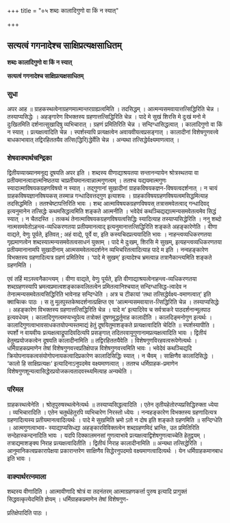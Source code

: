 +++
title = "०५ शब्दः कालादिगुणो वा किं न स्यात्"

+++


## सत्यत्वं गगनादेश्च साक्षिप्रत्यक्षसाधितम्

**शब्दः कालादिगुणो वा किं न स्यात्**

**सत्यत्वं गगनादेश्च साक्षिप्रत्यक्षसाधितम्**

### **सुधा**

अपर आह ॥ ग्राहकस्थत्वेनाग्रहणमात्मान्तरग्राह्यत्वमिति । तदसिद्धम् । आत्मन्यसमवायात्तत्सिद्धिरिति चेन्न । तस्याप्यसिद्धेः । अहङ्गारेण विभक्तस्य ग्रहणात्तत्सिद्धिरिति चेन्न । पादे मे सुखं शिरसि मे दुःखं मनो मे दुःखितमिति दर्शनात्सुखादिषु व्यभिचारात् । ग्रहणं प्रमितिरिति चेन्न । सन्दिग्धासिद्धत्वात् । कालादिगुणो वा किं न स्यात् । प्रत्यक्षत्वादिति चेन्न । स्पर्शस्यापि प्रत्यक्षत्वेन अवायवीयत्वप्रसङ्गात् । कालादीनां विशेषगुणवत्त्वे बाधकाभावात् तद्विरहिततयैव तत्सि(द्धिरि)द्धेर्वेति चेन्न । अन्यथा तत्सिद्धेर्वक्ष्यमाणत्वात् ।

### **शेषवाक्यार्थचन्द्रिका**

द्वितीयव्याख्यानमनूद्य दूषयति अपर इति । शब्दस्य वीणाद्याश्रयतया सन्तानन्यायेन श्रोत्रस्थतया वा प्रतीयमानत्वादात्मनिष्ठतया चाप्रतीयमानत्वान्नात्मगुणत्वम् । ततश्च यद्ययमात्मगुणः स्यादात्माविषयकग्रहणविषयो न स्यात् । तद्गुणानां सुखादीनां ग्राहकविषयकज्ञन-विषयत्वदर्शनात् । न चायं ग्राहकविषयज्ञानविषयकस् तस्मान्न गन्धादिवत्तद्गुण इत्याशयः । ग्राहकाविषयग्रहणविषयत्वमसिद्धमित्याह तदसिद्धमिति । ततश्चेष्टापत्तिरिति भावः । शब्द आत्माविषयकग्रहणविषयस् तत्रासमवेतत्वाद् गन्धादिवद् इत्यनुमानेन तत्सिद्धेः कथमसिद्धत्वमिति शङ्कते आत्मनीति । भवेदेवं कथञ्चिद्यद्यात्मन्यसमवेतत्वमेव सिद्धं स्यात् । न चैतदस्ति । तत्कथं तेनात्माविषयकग्रहणविषयत्वसिद्धिः स्यादित्याह तस्याप्यसिद्धेरिति । ननु शब्दो नात्मसमवेतोऽहन्त्व-व्यधिकरणतया प्रतीयमानत्वाद् इत्यनुमानात्तत्सिद्धिरिति शङ्कते अहङ्कारेणेति । वीणा वाद्यते, वेणुः पूर्यते, इतिवत् ; अहं वाद्ये, पूर्ये वा, इति कस्यचिदप्रत्ययादिति भावः । नाहन्त्वव्यधिकरणतया गृह्यमाणत्वेन शब्दस्यात्मन्यसमवेतत्वसाधनं युक्तम् । पादे मे दुःखम्, शिरसि मे सुखम्, इत्यहन्त्वव्यधिकरणतया प्रतीयमानानामपि सुखादीनाम् आत्मसमवेतत्वदर्शनेन व्यभिचरितत्वादित्याह पादे म इति । नन्वहङ्कारेण विभक्तस्य ग्रहणादित्यत्र ग्रहणं प्रमितिरेव । ‘पादे मे सुखम्’ इत्यादेश्च भ्रमत्वान्न तत्रानैकान्त्यमिति शङ्कते ग्रहणमिति ।

एवं तर्हि माऽस्त्वनैकान्त्यम् । वीणा वाद्यते, वेणुः पूर्यते, इति वीणाद्याश्रयत्वेनाहन्त्व-व्यधिकरणतया शब्दग्रहणस्यापि भ्रमत्वप्रमात्वशङ्काकवलितत्वेन प्रमितत्वानिश्चयात् सन्दिग्धासिद्ध-त्वादेव न तेनात्मन्यसमवेतत्वसिद्धिरिति भावेनाह सन्दिग्धेति । अत्र च टीकायां ‘तथा तत्सिद्धेर्वक्ष्य-वमाणत्वात्’ इति क्वाचित्कः पाठः । स तु मूलपुस्तकेष्वदर्शनात्प्रक्षिप्त एव ‘आत्मन्यसमवायात्त-त्सिद्धिरिति चेन्न । तस्याप्यसिद्धेः । अहङ्कारेण विभक्तस्य ग्रहणात्तत्सिद्धिरिति चेन्न । पादे म’ इत्यादिरेव च सर्वत्राकरे पाठदर्शनान्मूलपाठ इत्यवधेयम् । कालादिगुणत्वमप्यभ्युपेत्य तत्रोक्तं दूषणमुद्धर्तुमाह कालादीति । कालदिङ्मनोगुण इत्यर्थः । कालादिगुणत्वाभावसाधकतयोपन्यस्तमाद्यं हेतुं दूषयितुमाशङ्कते प्रत्यक्षत्वादिति चेदिति ॥ स्पर्शस्यापीति । स्पर्शो न वायवीयः प्रत्यक्षत्वाद्रूपादिवदित्यपि प्रसङ्गात् तदितरवायुगुणानामप्रत्यक्षत्वादिति भावः । द्वितीयं हेतुमप्रयोजकत्वेन दूषयति कालादीनामिति ॥ तद्विरहिततयैवेति । विशेषगुणविरहवत्वरूपेणेत्यर्थः । धर्मिग्राहकप्रमाणेन तेषां विशेषगुणवत्त्वप्रतिक्षेपान्न विशेषगुणवत्त्वमिति भावः । भवेदेवं कथञ्चिद्यदि क्रियोपनायकत्वसंयोगोपनायकत्वादिप्रकारेण कालादिसिद्धिः स्यात् । न चैवम् । साक्षिणैव कालादिसिद्धेः । ‘कालो हि साक्षिप्रत्यक्षः’ इत्यादिनाऽनुपदमेव वक्ष्यमाणत्वात् । ततश्च धर्मिग्राहक-प्रमाणेन विशेषगुणशून्यत्वासिद्धेरप्रयोजकत्वतादवस्थ्यमित्याह अन्यथेति ।

### **परिमल**

ग्राहकस्थत्वेनेति । श्रोतृपुरुषस्थत्वेनेत्यर्थः ॥ तस्याप्यसिद्धत्वादिति । एतेन तृतीयहेतोरप्यप्रसिद्धिरुक्ता ध्येया । व्यभिचारादिति । एतेन चतुर्थहेतुरपि व्यभिचारेण निरस्तो ध्येयः । नन्वहङ्कारेण विभक्तस्य ग्रहणादित्यत्र ग्रहणादित्यस्य प्रतीयमानत्वादित्यर्थः । पादे मे सुखमिति भ्रमो ऽतो न दोष इति शङ्कते ग्रहणमिति ॥ सन्दिग्धेति । आत्मगुणत्वाभाव- स्याद्याप्यसिध्द्या अहङ्कारविविक्तत्वेन शब्दग्रहणमिदं भ्रान्तिः, उत प्रमितिरिति सन्देहास्कन्दनादिति भावः । यदपि दिक्कालमनसां गुणत्वाभावे प्रत्यक्षत्वाद्विशेषगुणत्वाच्चेति हेतुद्वयम् । तत्राद्यमाशङ्क्य निराह प्रत्यक्षत्वादितीति । द्वितीयं निराह कालादीनामिति ॥ अन्यथा तत्सिद्धेरिति । आनुमानिकत्वप्रकारापेक्षया प्रकारान्तरेण साक्षिणैव सिद्धेरनुपदमग्रे वक्ष्यमाणत्वादित्यर्थः । येन धर्मिग्राहकमानबाध इति भावः ।

### **वाक्यार्थरत्नमाला**

शब्दस्य वीणादिति । आत्मावीणादि श्रोत्रं वा तदनंतरम् आत्माग्रहणकर्त्ता पुरुष इत्यादि प्रागुक्तं सिद्धवत्कृत्येदमिति ज्ञेयम् । धर्मिग्राहकप्रमाणेन तेषां विशेषगुण-

प्रतिक्षेपादिति पाठः ।





